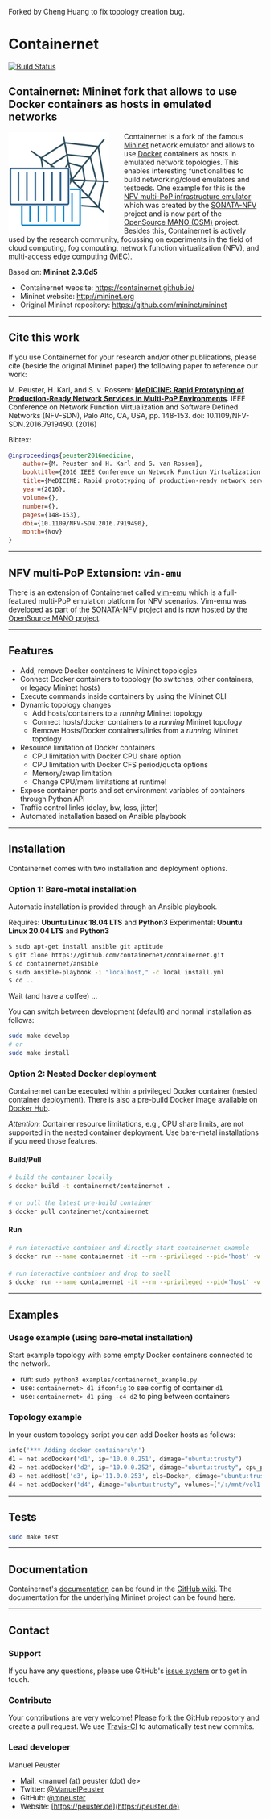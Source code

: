 Forked by Cheng Huang to fix topology creation bug.

# Containernet

[![Build Status](https://travis-ci.org/containernet/containernet.svg?branch=master)](https://travis-ci.org/containernet/containernet)

## Containernet: Mininet fork that allows to use Docker containers as hosts in emulated networks

<img align="left" width="200" height="200" style="margin-right: 30px" src="https://raw.githubusercontent.com/containernet/logo/master/containernet_logo_v1.png">

Containernet is a fork of the famous [Mininet](http://mininet.org) network emulator and allows to use [Docker](https://www.docker.com) containers as hosts in emulated network topologies. This enables interesting functionalities to build networking/cloud emulators and testbeds. One example for this is the [NFV multi-PoP infrastructure emulator](https://github.com/sonata-nfv/son-emu) which was created by the [SONATA-NFV](http://sonata-nfv.eu) project and is now part of the [OpenSource MANO (OSM)](https://osm.etsi.org) project. Besides this, Containernet is actively used by the research community, focussing on experiments in the field of cloud computing, fog computing, network function virtualization (NFV), and multi-access edge computing (MEC).

Based on: **Mininet 2.3.0d5**

* Containernet website: https://containernet.github.io/
* Mininet website:  http://mininet.org
* Original Mininet repository: https://github.com/mininet/mininet

---
## Cite this work

If you use Containernet for your research and/or other publications, please cite (beside the original Mininet paper) the following paper to reference our work:

M. Peuster, H. Karl, and S. v. Rossem: [**MeDICINE: Rapid Prototyping of Production-Ready Network Services in Multi-PoP Environments**](http://ieeexplore.ieee.org/document/7919490/). IEEE Conference on Network Function Virtualization and Software Defined Networks (NFV-SDN), Palo Alto, CA, USA, pp. 148-153. doi: 10.1109/NFV-SDN.2016.7919490. (2016)

Bibtex:

```bibtex
@inproceedings{peuster2016medicine, 
    author={M. Peuster and H. Karl and S. van Rossem}, 
    booktitle={2016 IEEE Conference on Network Function Virtualization and Software Defined Networks (NFV-SDN)}, 
    title={MeDICINE: Rapid prototyping of production-ready network services in multi-PoP environments}, 
    year={2016}, 
    volume={}, 
    number={}, 
    pages={148-153}, 
    doi={10.1109/NFV-SDN.2016.7919490},
    month={Nov}
}
```

---
## NFV multi-PoP Extension: `vim-emu`

There is an extension of Containernet called [vim-emu](https://github.com/containernet/vim-emu) which is a full-featured multi-PoP emulation platform for NFV scenarios. Vim-emu was developed as part of the [SONATA-NFV](http://www.sonata-nfv.eu) project and is now hosted by the [OpenSource MANO project](https://osm.etsi.org/).

---
## Features

* Add, remove Docker containers to Mininet topologies
* Connect Docker containers to topology (to switches, other containers, or legacy Mininet hosts)
* Execute commands inside containers by using the Mininet CLI
* Dynamic topology changes
   * Add hosts/containers to a *running* Mininet topology
   * Connect hosts/docker containers to a *running* Mininet topology
   * Remove Hosts/Docker containers/links from a *running* Mininet topology
* Resource limitation of Docker containers
   * CPU limitation with Docker CPU share option
   * CPU limitation with Docker CFS period/quota options
   * Memory/swap limitation
   * Change CPU/mem limitations at runtime!
* Expose container ports and set environment variables of containers through Python API
* Traffic control links (delay, bw, loss, jitter)
* Automated installation based on Ansible playbook

---
## Installation

Containernet comes with two installation and deployment options.

### Option 1: Bare-metal installation

Automatic installation is provided through an Ansible playbook.

Requires: **Ubuntu Linux 18.04 LTS** and **Python3**
Experimental: **Ubuntu Linux 20.04 LTS** and **Python3**

```bash
$ sudo apt-get install ansible git aptitude
$ git clone https://github.com/containernet/containernet.git
$ cd containernet/ansible
$ sudo ansible-playbook -i "localhost," -c local install.yml
$ cd ..
```
    
Wait (and have a coffee) ...

You can switch between development (default) and normal installation as follows:

```sh
sudo make develop
# or 
sudo make install
```

### Option 2: Nested Docker deployment

Containernet can be executed within a privileged Docker container (nested container deployment). There is also a pre-build Docker image available on [Docker Hub](https://hub.docker.com/r/containernet/containernet/).

*Attention:* Container resource limitations, e.g., CPU share limits, are not supported in the nested container deployment. Use bare-metal installations if you need those features.

#### Build/Pull

```bash
# build the container locally
$ docker build -t containernet/containernet .

# or pull the latest pre-build container
$ docker pull containernet/containernet
```

#### Run

```bash
# run interactive container and directly start containernet example
$ docker run --name containernet -it --rm --privileged --pid='host' -v /var/run/docker.sock:/var/run/docker.sock containernet/containernet

# run interactive container and drop to shell
$ docker run --name containernet -it --rm --privileged --pid='host' -v /var/run/docker.sock:/var/run/docker.sock containernet/containernet /bin/bash
```

---
## Examples

### Usage example (using bare-metal installation)

Start example topology with some empty Docker containers connected to the network.

* run: `sudo python3 examples/containernet_example.py`
* use: `containernet> d1 ifconfig` to see config of container `d1`
* use: `containernet> d1 ping -c4 d2` to ping between containers

### Topology example

In your custom topology script you can add Docker hosts as follows:

```python
info('*** Adding docker containers\n')
d1 = net.addDocker('d1', ip='10.0.0.251', dimage="ubuntu:trusty")
d2 = net.addDocker('d2', ip='10.0.0.252', dimage="ubuntu:trusty", cpu_period=50000, cpu_quota=25000)
d3 = net.addHost('d3', ip='11.0.0.253', cls=Docker, dimage="ubuntu:trusty", cpu_shares=20)
d4 = net.addDocker('d4', dimage="ubuntu:trusty", volumes=["/:/mnt/vol1:rw"])
```

---
## Tests

```sh
sudo make test
```

---
## Documentation

Containernet's [documentation](https://github.com/containernet/containernet/wiki) can be found in the [GitHub wiki](https://github.com/containernet/containernet/wiki). The documentation for the underlying Mininet project can be found [here](http://mininet.org/).

---
## Contact

### Support

If you have any questions, please use GitHub's [issue system](https://github.com/containernet/containernet/issues) or to get in touch.

### Contribute

Your contributions are very welcome! Please fork the GitHub repository and create a pull request. We use [Travis-CI](https://travis-ci.org/containernet/containernet) to automatically test new commits.

### Lead developer

Manuel Peuster
* Mail: <manuel (at) peuster (dot) de>
* Twitter: [@ManuelPeuster](https://twitter.com/ManuelPeuster)
* GitHub: [@mpeuster](https://github.com/mpeuster)
* Website: [https://peuster.de](https://peuster.de)
